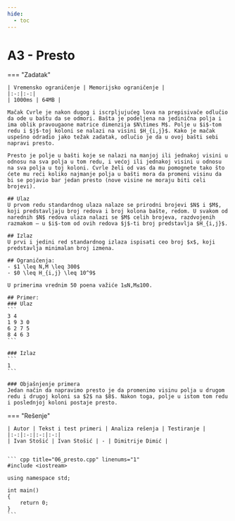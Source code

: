 ```yaml
---
hide:
  - toc
---
```


# A3 - Presto

=== "Zadatak"
	
	| Vremensko ograničenje | Memorijsko ograničenje |
	|:-:|:-:|
	| 1000ms | 64MB |
	
	Mačak Cvrle je nakon dugog i iscrpljujućeg lova na prepisivače odlučio da ode u baštu da se odmori. Bašta je podeljena na jedinična polja i ima oblik pravougaone matrice dimenzija $N\times M$. Polje u $i$-tom redu i $j$-toj koloni se nalazi na visini $H_{i,j}$. Kako je mačak uspešno odradio jako težak zadatak, odlučio je da u ovoj bašti sebi napravi presto.
	
	Presto je polje u bašti koje se nalazi na manjoj ili jednakoj visini u odnosu na sva polja u tom redu, i većoj ili jednakoj visini u odnosu na sva polja u toj koloni. Cvrle želi od vas da mu pomognete tako što ćete mu reći koliko najmanje polja u bašti mora da promeni visinu da bi se pojavio bar jedan presto (nove visine ne moraju biti celi brojevi).
	
	## Ulaz
	U prvom redu standardnog ulaza nalaze se prirodni brojevi $N$ i $M$, koji predstavljaju broj redova i broj kolona bašte, redom. U svakom od narednih $N$ redova ulaza nalazi se $M$ celih brojeva, razdvojenih razmakom – u $i$-tom od ovih redova $j$-ti broj predstavlja $H_{i,j}$.
	
	## Izlaz
	U prvi i jedini red standardnog izlaza ispisati ceo broj $x$, koji predstavlja minimalan broj izmena.
	
	## Ograničenja:
	- $1 \leq N,M \leq 300$
	- $0 \leq H_{i,j} \leq 10^9$
	
	U primerima vrednim 50 poena važiće 1≤N,M≤100.
	
	## Primer:
	### Ulaz
	```
	3 4
	1 9 3 0
	6 2 7 5
	8 4 6 3
	```
	
	### Izlaz
	```
	1
	```
	
	### Objašnjenje primera
	Jedan način da napravimo presto je da promenimo visinu polja u drugom redu i drugoj koloni sa $2$ na $8$. Nakon toga, polje u istom tom redu i poslednjoj koloni postaje presto.
	
=== "Rešenje"
	
	| Autor | Tekst i test primeri | Analiza rеšenja | Testiranje |
	|:-:|:-:|:-:|:-:|
	| Ivan Stošić | Ivan Stošić | - | Dimitrije Dimić |
	
	
	``` cpp title="06_presto.cpp" linenums="1"
	#include <iostream>
	
	using namespace std;
	
	int main()
	{
		return 0;
	}
	```
